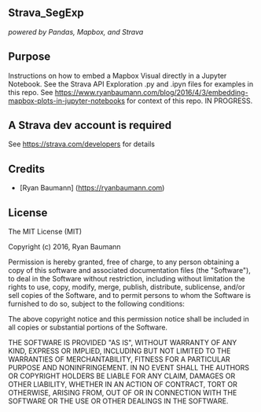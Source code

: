 ## Strava_SegExp
*powered by Pandas, Mapbox, and Strava*


## Purpose
Instructions on how to embed a Mapbox Visual directly in a Jupyter Notebook.
See the Strava API Exploration .py and .ipyn files for examples in this repo.
See https://www.ryanbaumann.com/blog/2016/4/3/embedding-mapbox-plots-in-jupyter-notebooks for context of this repo.
IN PROGRESS.


## A Strava dev account is required
See https://strava.com/developers for details


## Credits

* [Ryan Baumann] (https://ryanbaumann.com) 

## License
The MIT License (MIT)

Copyright (c) 2016, Ryan Baumann

Permission is hereby granted, free of charge, to any person obtaining a copy
of this software and associated documentation files (the "Software"), to deal
in the Software without restriction, including without limitation the rights
to use, copy, modify, merge, publish, distribute, sublicense, and/or sell
copies of the Software, and to permit persons to whom the Software is
furnished to do so, subject to the following conditions:

The above copyright notice and this permission notice shall be included in
all copies or substantial portions of the Software.

THE SOFTWARE IS PROVIDED "AS IS", WITHOUT WARRANTY OF ANY KIND, EXPRESS OR
IMPLIED, INCLUDING BUT NOT LIMITED TO THE WARRANTIES OF MERCHANTABILITY,
FITNESS FOR A PARTICULAR PURPOSE AND NONINFRINGEMENT. IN NO EVENT SHALL THE
AUTHORS OR COPYRIGHT HOLDERS BE LIABLE FOR ANY CLAIM, DAMAGES OR OTHER
LIABILITY, WHETHER IN AN ACTION OF CONTRACT, TORT OR OTHERWISE, ARISING FROM,
OUT OF OR IN CONNECTION WITH THE SOFTWARE OR THE USE OR OTHER DEALINGS IN
THE SOFTWARE.
